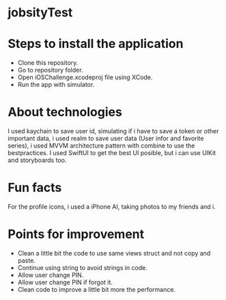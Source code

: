 # jobsityTest

# Steps to install the application
 - Clone this repository.
 - Go to repository folder.
 - Open iOSChallenge.xcodeproj file using XCode.
 - Run the app with simulator.

# About technologies
I used kaychain to save user id, simulating if i have to save a token or other important data, i used realm to save user data (User infor and favorite series), i used MVVM architecture pattern with combine to use the bestpractices.
I used SwiftUI to get the best UI posible, but i can use UIKit and storyboards too.

# Fun facts
For the profile icons, i used a iPhone AI, taking photos to my friends and i.

# Points for improvement
 - Clean a little bit the code to use same views struct and not copy and paste.
 - Continue using string to avoid strings in code.
 - Allow user change PIN.
 - Allow user change PIN if forgot it.
 - Clean code to improve a little bit more the performance.
